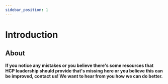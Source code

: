 ```yaml
---
sidebar_position: 1
---
```


# Introduction

## About

<!-- TODO: Fill out about info for guides section -->



**If you notice any mistakes or you believe there's some resources that HCP leadership should provide that's missing here or you believe this can be improved, contact us! We want to hear from you how we can do better.**
